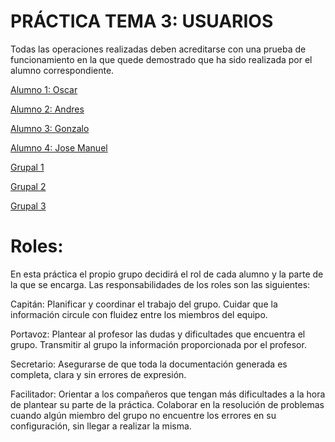 # PRÁCTICA TEMA 3: USUARIOS

Todas las operaciones realizadas deben acreditarse con una prueba de funcionamiento en la que quede demostrado que ha sido realizada por el alumno correspondiente.

[Alumno 1: Oscar](Alumno1/alumno1.md)

[Alumno 2: Andres](Alumno2/Alumno2.md)

[Alumno 3: Gonzalo](Alumno3/Alumno3.md)

[Alumno 4: Jose Manuel](Alumno4/Alumno4.md)


[Grupal 1](Grupal/Grupal1.md)

[Grupal 2](Grupal/Grupal2.md)

[Grupal 3](Grupal/Grupal3.md)




# Roles:
En esta práctica el propio grupo decidirá el rol de cada alumno y la parte de la que se encarga.
Las responsabilidades de los roles son las siguientes:

Capitán: 
Planificar y coordinar el trabajo del grupo.
Cuidar que la información circule con fluidez entre los miembros del equipo.

Portavoz:
Plantear al profesor las dudas y dificultades que encuentra el grupo.
Transmitir al grupo la información proporcionada por el profesor.

Secretario:
Asegurarse de que toda la documentación generada es completa, clara y sin errores de expresión.

Facilitador:
Orientar a los compañeros que tengan más dificultades a la hora de plantear su parte de la práctica.
Colaborar en la resolución de problemas cuando algún miembro del grupo no encuentre los errores en su configuración, sin llegar a realizar la misma.
